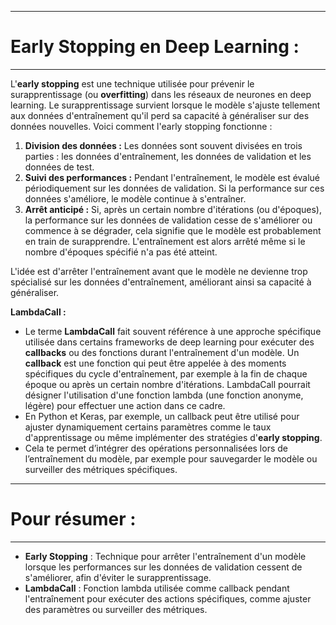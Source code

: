 -----
# **Early Stopping en Deep Learning :**
---------

L'**early stopping** est une technique utilisée pour prévenir le surapprentissage (ou **overfitting**) dans les réseaux de neurones en deep learning. Le surapprentissage survient lorsque le modèle s'ajuste tellement aux données d'entraînement qu'il perd sa capacité à généraliser sur des données nouvelles. Voici comment l'early stopping fonctionne :

1. **Division des données :** Les données sont souvent divisées en trois parties : les données d'entraînement, les données de validation et les données de test.
2. **Suivi des performances :** Pendant l'entraînement, le modèle est évalué périodiquement sur les données de validation. Si la performance sur ces données s'améliore, le modèle continue à s'entraîner. 
3. **Arrêt anticipé :** Si, après un certain nombre d'itérations (ou d'époques), la performance sur les données de validation cesse de s'améliorer ou commence à se dégrader, cela signifie que le modèle est probablement en train de surapprendre. L'entraînement est alors arrêté même si le nombre d'époques spécifié n'a pas été atteint. 

L'idée est d'arrêter l'entraînement avant que le modèle ne devienne trop spécialisé sur les données d'entraînement, améliorant ainsi sa capacité à généraliser.

**LambdaCall :**

- Le terme **LambdaCall** fait souvent référence à une approche spécifique utilisée dans certains frameworks de deep learning pour exécuter des **callbacks** ou des fonctions durant l'entraînement d'un modèle. Un **callback** est une fonction qui peut être appelée à des moments spécifiques du cycle d'entraînement, par exemple à la fin de chaque époque ou après un certain nombre d'itérations. LambdaCall pourrait désigner l'utilisation d'une fonction lambda (une fonction anonyme, légère) pour effectuer une action dans ce cadre.
- En Python et Keras, par exemple, un callback peut être utilisé pour ajuster dynamiquement certains paramètres comme le taux d'apprentissage ou même implémenter des stratégies d'**early stopping**.
- Cela te permet d’intégrer des opérations personnalisées lors de l’entraînement du modèle, par exemple pour sauvegarder le modèle ou surveiller des métriques spécifiques.

-----
# **Pour résumer :**
-----

- **Early Stopping** : Technique pour arrêter l'entraînement d'un modèle lorsque les performances sur les données de validation cessent de s'améliorer, afin d'éviter le surapprentissage.
- **LambdaCall** : Fonction lambda utilisée comme callback pendant l'entraînement pour exécuter des actions spécifiques, comme ajuster des paramètres ou surveiller des métriques.


